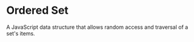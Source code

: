 # Ordered Set

A JavaScript data structure that allows random access and traversal of a set's items.
